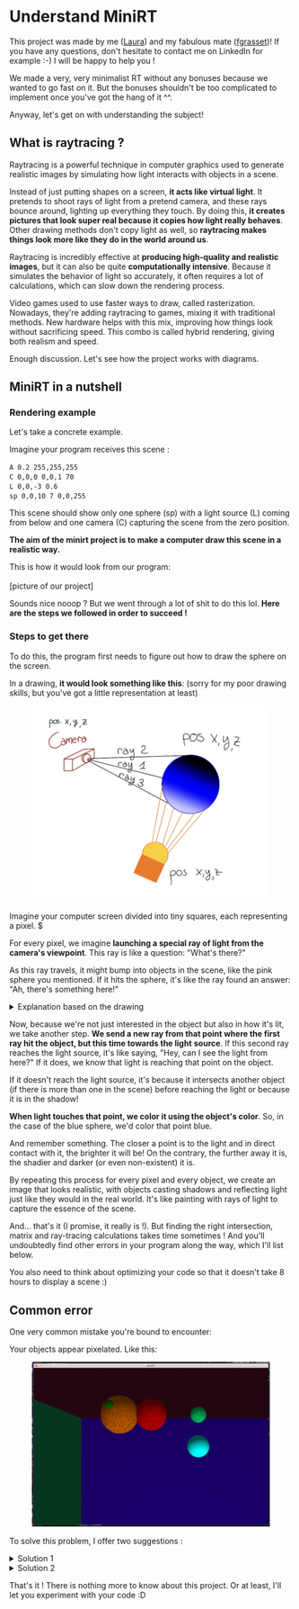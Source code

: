 # Understand MiniRT

This project was made by me ([Laura](https://github.com/thebrisly)) and my fabulous mate ([fgrasset](https://github.com/fgrasset))! If you have any questions, don't hesitate to contact me on LinkedIn for example :-) I will be happy to help you !



We made a very, very minimalist RT without any bonuses because we wanted to go fast on it. But the bonuses shouldn't be too complicated to implement once you've got the hang of it ^^.

Anyway, let's get on with understanding the subject!



## What is raytracing ?

Raytracing is a powerful technique in computer graphics used to generate realistic images by simulating how light interacts with objects in a scene.&#x20;

Instead of just putting shapes on a screen, **it acts like virtual light**. It pretends to shoot rays of light from a pretend camera, and these rays bounce around, lighting up everything they touch. By doing this, **it creates pictures that look super real because it copies how light really behaves**. Other drawing methods don't copy light as well, so **raytracing makes things look more like they do in the world around us**.

Raytracing is incredibly effective at **producing high-quality and realistic images**, but it can also be quite **computationally intensive**. Because it simulates the behavior of light so accurately, it often requires a lot of calculations, which can slow down the rendering process.

Video games used to use faster ways to draw, called rasterization. Nowadays, they're adding raytracing to games, mixing it with traditional methods. New hardware helps with this mix, improving how things look without sacrificing speed. This combo is called hybrid rendering, giving both realism and speed.



Enough discussion. Let's see how the project works with diagrams.



## MiniRT in a nutshell

### Rendering example

Let's take a concrete example.

Imagine your program receives this scene :&#x20;

`A 0.2 255,255,255`\
`C 0,0,0 0,0,1 70`\
`L 0,0,-3 0.6`\
`sp 0,0,10 7 0,0,255`

This scene should show only one sphere (sp) with a light source (L) coming from below and one camera (C) capturing the scene from the zero position.

**The aim of the minirt project is to make a computer draw this scene in a realistic way.**

This is how it would look from our program:\
\
\[picture of our project]



Sounds nice nooop ? But we went through a lot of shit to do this lol. **Here are the steps we followed in order to succeed !**



### Steps to get there

To do this, the program first needs to figure out how to draw the sphere on the screen.

In a drawing, **it would look something like this**: (sorry for my poor drawing skills, but you've got a little representation at least)

<figure><img src="../../.gitbook/assets/image.png" alt=""><figcaption></figcaption></figure>

Imagine your computer screen divided into tiny squares, each representing a pixel. $

For every pixel, we imagine **launching a special ray of light from the camera's viewpoint**. This ray is like a question: "What's there?"

As this ray travels, it might bump into objects in the scene, like the pink sphere you mentioned. If it hits the sphere, it's like the ray found an answer: "Ah, there's something here!"

<details>

<summary>Explanation based on the drawing</summary>

In my superb drawing, you can see that I'm shooting three rays from my camera towards my stage. All 3 rays will hit the object, but at 3 different points of light. The first point will be neither in shadow nor in direct light. The 2nd point will be in shadow and hardly visible from the camera's point of view (but still a little) and the last point, point 3, will be in direct contact with diffuse light - meaning it will be a point visible from the camera!

</details>

Now, because we're not just interested in the object but also in how it's lit, we take another step. **We send a new ray from that point where the first ray hit the object, but this time towards the light** **source**. If this second ray reaches the light source, it's like saying, "Hey, can I see the light from here?" If it does, we know that light is reaching that point on the object.&#x20;

If it doesn't reach the light source, it's because it intersects another object (if there is more than one in the scene) before reaching the light or because it is in the shadow!

**When light touches that point, we color it using the object's color**. So, in the case of the blue sphere, we'd color that point blue.&#x20;

And remember something. The closer a point is to the light and in direct contact with it, the brighter it will be! On the contrary, the further away it is, the shadier and darker (or even non-existent) it is.

By repeating this process for every pixel and every object, we create an image that looks realistic, with objects casting shadows and reflecting light just like they would in the real world. It's like painting with rays of light to capture the essence of the scene.



And... that's it (I promise, it really is !). But finding the right intersection, matrix and ray-tracing calculations takes time sometimes ! And you'll undoubtedly find other errors in your program along the way, which I'll list below.

You also need to think about optimizing your code so that it doesn't take 8 hours to display a scene :)



## Common error

One very common mistake you're bound to encounter:&#x20;

Your objects appear pixelated. Like this:

<figure><img src="../../.gitbook/assets/image (1).png" alt=""><figcaption></figcaption></figure>

To solve this problem, I offer two suggestions :

<details>

<summary>Solution 1 </summary>

Just read the answer on this blog and you will understand everything : [https://stackoverflow.com/questions/23417736/ray-tracing-noise](https://stackoverflow.com/questions/23417736/ray-tracing-noise)&#x20;

</details>

<details>

<summary>Solution 2</summary>

Once you've pinpointed where the ray hits the object and you're sending another ray towards the light source, it's important to check if any other objects in the scene get in the way. This means going through the list of all the objects.&#x20;

Remember to exclude the object you're currently dealing with – this prevents it from accidentally causing issues by calculating itself. This precaution can help you avoid potential problems in your calculations.

</details>



That's it ! There is nothing more to know about this project. Or at least, I'll let you experiment with your code :D&#x20;
